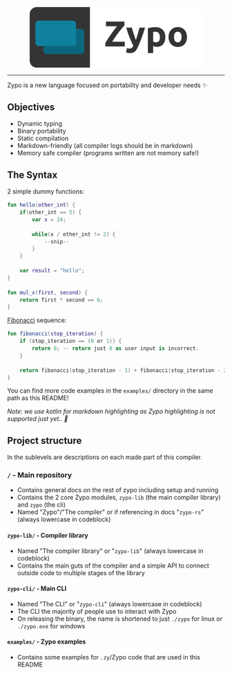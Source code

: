 <div style="text-align:center">
    <img src="banner.png" width="400" style="border-radius:1rem;"/>
</div>

----

Zypo is a new language focused on portability and developer needs ✨

## Objectives

- Dynamic typing
- Binary portability
- Static compilation
- Markdown-friendly (all compiler logs should be in markdown)
- Memory safe compiler (programs written are not memory safe!)

## The Syntax

2 simple dummy functions:

```kotlin
fun hello(other_int) {
    if(other_int == 5) {
        var x = 24;

        while(x / other_int != 2) {
            --snip--
        }
    }

    var result = "hello";
}

fun mul_x(first, second) {
    return first * second == 6;
}
```

[Fibonacci](https://en.wikipedia.org/wiki/Fibonacci_number) sequence:

```kotlin
fun fibonacci(stop_iteration) {
    if (stop_iteration == (0 or 1)) {
        return 0; -- return just 0 as user input is incorrect.
    }

    return fibonacci(stop_iteration - 1) + fibonacci(stop_iteration - 2);
}
```

You can find more code examples in the `examples/` directory in the same path as this README!

*Note: we use kotlin for markdown highlighting as Zypo highlighting is not supported just yet.. 🤞*

## Project structure

In the sublevels are descriptions on each made part of this compiler.

### **`/`** - Main repository

- Contains general docs on the rest of zypo including setup and running
- Contains the 2 core Zypo modules, `zypo-lib` (the main compiler library) and `zypo` (the cli)
- Named "Zypo"/"The compiler" or if referencing in docs "`zypo-rs`" (always lowercase in codeblock)

#### `zypo-lib/` - Compiler library

- Named "The compiler library" or "`zypo-lib`" (always lowercase in codeblock)
- Contains the main guts of the compiler and a simple API to connect outside code to multiple stages of the library

#### `zypo-cli/` - Main CLI

- Named "The CLI" or "`zypo-cli`" (always lowercase in codeblock)
- The CLI the majority of people use to interact with Zypo
- On releasing the binary, the name is shortened to just `./zypo` for linux or `./zypo.exe` for windows

#### `examples/` - Zypo examples

- Contains some examples for `.zy`/Zypo code that are used in this README
